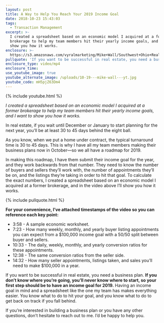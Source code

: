 ```yaml
---
layout: post
title: A Way to Help You Reach Your 2019 Income Goal
date: 2018-10-23 15:43:03
tags:
  - Transaction Management
excerpt: >-
  I created a spreadsheet based on an economic model I acquired at a former
  brokerage to help my team members hit their yearly income goals, and I want to
  show you how it works.
enclosure: >-
  https://s3.amazonaws.com/vyralmarketing/Mike+Wall/Southwest+Ohio+Real+Estate+Expert-+A+Way+to+Help+You+Reach+Your+2019+Income+Goal.mp4
pullquote: 'If you want to be successful in real estate, you need a business plan.'
enclosure_type: video/mp4
enclosure_time:
use_youtube_image: true
youtube_alternate_image: /uploads/10-19---mike-wall---yt.jpg
youtube_code: mH5pjZ63Dm4
---
```


{% include youtube.html %}

<p style=”text-align:center;”><em>I created a spreadsheet based on an economic model I acquired at a former brokerage to help my team members hit their yearly income goals, and I want to show you how it works.</em></p>

In real estate, if you wait until December or January to start planning for the next year, you’ll be at least 30 to 45 days behind the eight ball.

As you know, when we put a home under contract, the typical turnaround time is 30 to 45 days. This is why I have all my team members making their business plans now in October—so we all have a roadmap for 2019.

In making this roadmap, I have them submit their income goal for the year, and they work backwards from that number. They need to know the number of buyers and sellers they’ll work with, the number of appointments they’ll be on, and the listings they’re taking in order to hit that goal. To calculate the exact numbers, I created a spreadsheet based on an economic model I acquired at a former brokerage, and in the video above I’ll show you how it works.

{% include pullquote.html %}

**For your convenience, I’ve attached timestamps of the video so you can reference each key point:**

* 3:58 - A sample economic worksheet.
* 7:23 - How many weekly, monthly, and yearly buyer listing appointments you can expect from a $100,000 income goal with a 50/50 split between buyer and sellers.
* 10:33 - The daily, weekly, monthly, and yearly conversion ratios for these appointments.
* 12:38 - The same conversion ratios from the seller side.
* 14:32 - How many seller appointments, listings taken, and sales you’ll need to make $100,000 in a year.

If you want to be successful in real estate, you need a business plan. **If you don’t know where you’re going, you’ll never know where to start, so your first step should be to have an income goal for 2019.** Having an income goal in mind and a spreadsheet like the one my team has makes everything easier. You know what to do to hit your goal, and you know what to do to get back on track if you fall behind.

If you’re interested in building a business plan or you have any other questions, don’t hesitate to reach out to me. I’d be happy to help you.